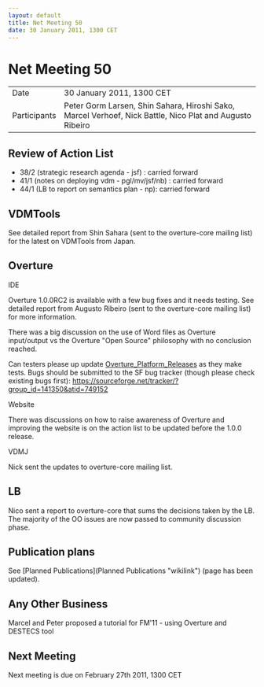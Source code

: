 ```yaml
---
layout: default
title: Net Meeting 50
date: 30 January 2011, 1300 CET
---
```



# Net Meeting 50

|||
|---|---|
| Date | 30 January 2011, 1300 CET |
| Participants | Peter Gorm Larsen, Shin Sahara, Hiroshi Sako, Marcel Verhoef, Nick Battle,  Nico Plat and Augusto Ribeiro |

Review of Action List
---------------------

-   38/2 (strategic research agenda - jsf) : carried forward
-   41/1 (notes on deploying vdm - pgl/mv/jsf/nb) : carried forward
-   44/1 (LB to report on semantics plan - np): carried forward

VDMTools
--------

See detailed report from Shin Sahara (sent to the overture-core mailing
list) for the latest on VDMTools from Japan.

Overture
--------

IDE

Overture 1.0.0RC2 is available with a few bug fixes and it needs
testing. See detailed report from Augusto Ribeiro (sent to the
overture-core mailing list) for more information.

There was a big discussion on the use of Word files as Overture
input/output vs the Overture "Open Source" philosophy with no conclusion
reached.

Can testers please up update
[Overture\_Platform\_Releases](Overture_Platform_Releases "wikilink") as
they make tests. Bugs should be submitted to the SF bug tracker (though
please check existing bugs first):
<https://sourceforge.net/tracker/?group_id=141350&atid=749152>

Website

There was discussions on how to raise awareness of Overture and
improving the website is on the action list to be updated before the
1.0.0 release.

VDMJ

Nick sent the updates to overture-core mailing list.

LB
--

Nico sent a report to overture-core that sums the decisions taken by the
LB. The majority of the OO issues are now passed to community discussion
phase.

Publication plans
-----------------

See [Planned Publications](Planned Publications "wikilink") (page has
been updated).

Any Other Business
------------------

Marcel and Peter proposed a tutorial for FM'11 - using Overture and DESTECS tool

Next Meeting
------------

Next meeting is due on February 27th 2011, 1300 CET
